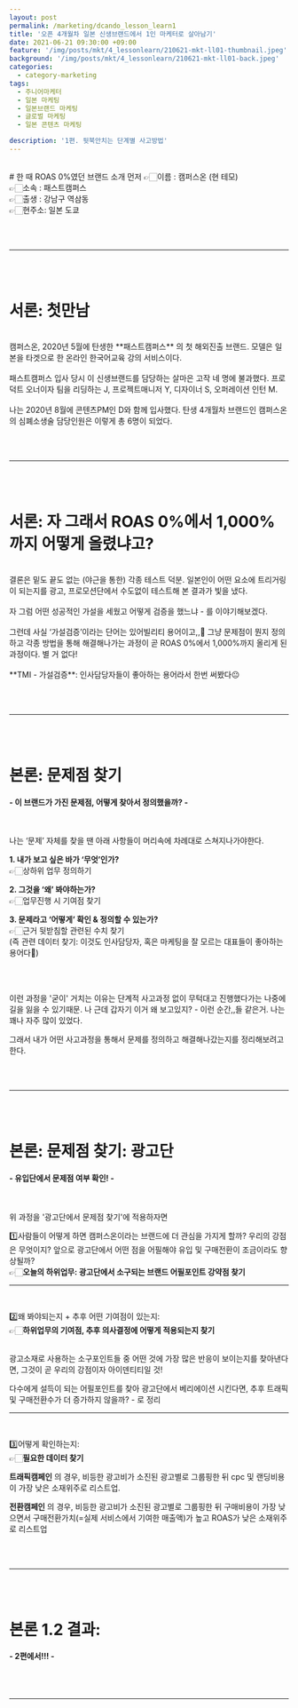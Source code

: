 ```yaml
---
layout: post
permalink: /marketing/dcando_lesson_learn1
title: '오픈 4개월차 일본 신생브랜드에서 1인 마케터로 살아남기'
date: 2021-06-21 09:30:00 +09:00
feature: '/img/posts/mkt/4_lessonlearn/210621-mkt-ll01-thumbnail.jpeg'
background: '/img/posts/mkt/4_lessonlearn/210621-mkt-ll01-back.jpeg'
categories:
  - category-marketing
tags:
  - 주니어마케터
  - 일본 마케팅
  - 일본브랜드 마케팅
  - 글로벌 마케팅
  - 일본 콘텐츠 마케팅

description: '1편. 뒷북안치는 단계별 사고방법'
---
```

<br>
# 한 때 ROAS 0%였던 브랜드 소개 먼저
👉🏻이름 : 캠퍼스온 (현 테모) <br>
👉🏻소속 : 패스트캠퍼스 <br>
👉🏻출생 : 강남구 역삼동 <br>
👉🏻현주소: 일본 도쿄

<br><br>
* * *
<br><br>


# 서론: 첫만남
<br>
캠퍼스온, 2020년 5월에 탄생한 **패스트캠퍼스** 의 첫 해외진출 브랜드. 모델은 일본을 타겟으로 한 온라인 한국어교육 강의 서비스이다.
<br><br>
패스트캠퍼스 입사 당시 이 신생브랜드를 담당하는 살마은 고작 네 명에 불과했다. 프로덕트 오너이자 팀을 리딩하는 J, 프로젝트매니저 Y, 디자이너 S, 오퍼레이션 인턴 M.
<br><br>
나는 2020년 8월에 콘텐츠PM인 D와 함께 입사했다. 탄생 4개월차 브랜드인 캠퍼스온의 심폐소생술 담당인원은 이렇게 총 6명이 되었다.


<br><br>
* * *
<br><br>



# 서론: 자 그래서 ROAS 0%에서 1,000%까지 어떻게 올렸냐고?
<br>
결론은 밑도 끝도 없는 (야근을 통한) 각종 테스트 덕분. 일본인이 어떤 요소에 트리거링이 되는지를 광고, 프로모션단에서 수도없이 테스트해 본 결과가 빛을 냈다.
<br><br>
자 그럼 어떤 성공적인 가설을 세웠고 어떻게 검증을 했느냐 - 를 이야기해보겠다.
<br><br>
그런데 사실 ‘가설검증’이라는 단어는 있어빌리티 용어이고,,🤔 그냥 문제점이 뭔지 정의하고 각종 방법을 통해 해결해나가는 과정이 곧 ROAS 0%에서 1,000%까지 올리게 된 과정이다. 별 거 없다!
<br><br>
**TMI - 가설검증**: 인사담당자들이 좋아하는 용어라서 한번 써봤다😐

<br><br>
* * *
<br><br>




# 본론: 문제점 찾기
#### - 이 브랜드가 가진 문제점, 어떻게 찾아서 정의했을까? -
<br>

나는 ‘문제’ 자체를  찾을 땐 아래 사항들이 머리속에 차례대로 스쳐지나가야한다. <br>

**1. 내가 보고 싶은 바가 ‘무엇’인가?** <br>
👉🏻상하위 업무 정의하기 <br>

**2. 그것을 ‘왜’ 봐야하는가?** <br>
👉🏻업무진행 시 기여점 찾기 <br>

**3. 문제라고 ‘어떻게’ 확인 & 정의할 수 있는가?** <br>
👉🏻근거 뒷받침할 관련된 수치 찾기 <br>
(즉 관련 데이터 찾기: 이것도 인사담당자, 혹은 마케팅을 잘 모르는 대표들이 좋아하는 용어다🙂)

<br>
<br>

이런 과정을 '굳이' 거치는 이유는 단계적 사고과정 없이 무턱대고 진행했다가는 나중에 길을 잃을 수 있기때문. 나 근데 갑자기 이거 왜 보고있지? - 이런 순간,,들 같은거. 나는 꽤나 자주 많이 있었다. <br>

그래서 내가 어떤 사고과정을 통해서 문제를 정의하고 해결해나갔는지를 정리해보려고 한다.


<br><br>
* * *
<br><br>

# 본론: 문제점 찾기: 광고단
#### - 유입단에서 문제점 여부 확인! -
<br>

위 과정을 '광고단에서 문제점 찾기'에 적용하자면
<br>

1️⃣사람들이 어떻게 하면 캠퍼스온이라는 브랜드에 더 관심을 가지게 할까? 우리의 강점은 무엇이지? 앞으로 광고단에서 어떤 점을 어필해야 유입 및 구매전환이 조금이라도 향상될까? <br>
👉🏻**오늘의 하위업무: 광고단에서 소구되는 브랜드 어필포인트 강약점 찾기**
<br>
* * *
<br>

2️⃣왜 봐야되는지 + 추후 어떤 기여점이 있는지:<br>
👉🏻**하위업무의 기여점, 추후 의사결정에 어떻게 적용되는지 찾기**
<br>
<br>

광고소재로 사용하는 소구포인트들 중 어떤 것에 가장 많은 반응이 보이는지를 찾아낸다면, 그것이 곧 우리의 강점이자 아이덴티티일 것! <br>

다수에게 설득이 되는 어필포인트를 찾아 광고단에서 베리에이션 시킨다면, 추후 트래픽 및 구매전환수가 더 증가하지 않을까? - 로 정리
<br>
* * *
<br>

️3️⃣어떻게 확인하는지:<br>
👉🏻**필요한 데이터 찾기** <br>

**트래픽캠페인** 의 경우, 비등한 광고비가 소진된 광고별로 그룹핑한 뒤 cpc 및 랜딩비용이 가장 낮은 소재위주로 리스트업. <br>

**전환캠페인** 의 경우, 비등한 광고비가 소진된 광고별로 그룹핑한 뒤 구매비용이 가장 낮으면서 구매전환가치(=실제 서비스에서 기여한 매출액)가 높고 ROAS가 낮은 소재위주로 리스트업 <br>



<br><br>
* * *
<br><br>


# 본론 1.2 결과:
#### - 2편에서!!! -

<br><br>
* * *
<br><br>
